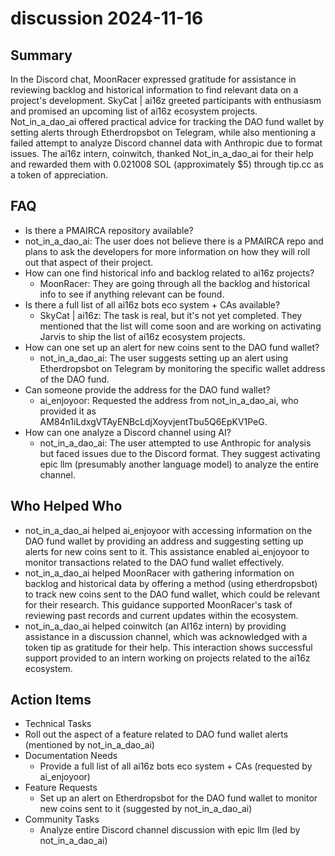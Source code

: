 # discussion 2024-11-16

## Summary

In the Discord chat, MoonRacer expressed gratitude for assistance in reviewing backlog and historical information to find relevant data on a project's development. SkyCat | ai16z greeted participants with enthusiasm and promised an upcoming list of ai16z ecosystem projects. Not_in_a_dao_ai offered practical advice for tracking the DAO fund wallet by setting alerts through Etherdropsbot on Telegram, while also mentioning a failed attempt to analyze Discord channel data with Anthropic due to format issues. The ai16z intern, coinwitch, thanked Not_in_a_dao_ai for their help and rewarded them with 0.021008 SOL (approximately $5) through tip.cc as a token of appreciation.

## FAQ

- Is there a PMAIRCA repository available?
- not_in_a_dao_ai: The user does not believe there is a PMAIRCA repo and plans to ask the developers for more information on how they will roll out that aspect of their project.
- How can one find historical info and backlog related to ai16z projects?
    - MoonRacer: They are going through all the backlog and historical info to see if anything relevant can be found.
- Is there a full list of all ai16z bots eco system + CAs available?
    - SkyCat | ai16z: The task is real, but it's not yet completed. They mentioned that the list will come soon and are working on activating Jarvis to ship the list of ai16z ecosystem projects.
- How can one set up an alert for new coins sent to the DAO fund wallet?
    - not_in_a_dao_ai: The user suggests setting up an alert using Etherdropsbot on Telegram by monitoring the specific wallet address of the DAO fund.
- Can someone provide the address for the DAO fund wallet?
    - ai_enjoyoor: Requested the address from not_in_a_dao_ai, who provided it as AM84n1iLdxgVTAyENBcLdjXoyvjentTbu5Q6EpKV1PeG.
- How can one analyze a Discord channel using AI?
    - not_in_a_dao_ai: The user attempted to use Anthropic for analysis but faced issues due to the Discord format. They suggest activating epic llm (presumably another language model) to analyze the entire channel.

## Who Helped Who

- not_in_a_dao_ai helped ai_enjoyoor with accessing information on the DAO fund wallet by providing an address and suggesting setting up alerts for new coins sent to it. This assistance enabled ai_enjoyoor to monitor transactions related to the DAO fund wallet effectively.
- not_in_a_dao_ai helped MoonRacer with gathering information on backlog and historical data by offering a method (using etherdropsbot) to track new coins sent to the DAO fund wallet, which could be relevant for their research. This guidance supported MoonRacer's task of reviewing past records and current updates within the ecosystem.
- not_in_a_dao_ai helped coinwitch (an AI16z intern) by providing assistance in a discussion channel, which was acknowledged with a token tip as gratitude for their help. This interaction shows successful support provided to an intern working on projects related to the ai16z ecosystem.

## Action Items

- Technical Tasks
- Roll out the aspect of a feature related to DAO fund wallet alerts (mentioned by not_in_a_dao_ai)
- Documentation Needs
    - Provide a full list of all ai16z bots eco system + CAs (requested by ai_enjoyoor)
- Feature Requests
    - Set up an alert on Etherdropsbot for the DAO fund wallet to monitor new coins sent to it (suggested by not_in_a_dao_ai)
- Community Tasks
    - Analyze entire Discord channel discussion with epic llm (led by not_in_a_dao_ai)
